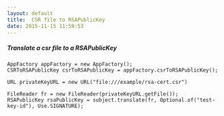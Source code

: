 ```yaml
---
layout: default
title:  CSR file to RSAPublicKey
date: 2015-11-15 11:59:53
---
```


##### Translate a csr file to a RSAPublicKey #####

~~~
AppFactory appFactory = new AppFactory();
CSRToRSAPublicKey csrToRSAPublicKey = appFactory.csrToRSAPublicKey();

URL privateKeyURL = new URL("file:///example/rsa-cert.csr")

FileReader fr = new FileReader(privateKeyURL.getFile());
RSAPublicKey rsaPublicKey = subject.translate(fr, Optional.of("test-key-id"), Use.SIGNATURE);
~~~